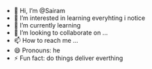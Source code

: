 - 👋 Hi, I’m @Sairam
- 👀 I’m interested in learning everyhting i notice
- 🌱 I’m currently learning 
- 💞️ I’m looking to collaborate on ...
- 📫 How to reach me ...
- 😄 Pronouns: he
- ⚡ Fun fact: do things deliver everthing

<!---
Sairam1110/Sairam1110 is a ✨ special ✨ repository because its `README.md` (this file) appears on your GitHub profile.
You can click the Preview link to take a look at your changes.
--->
